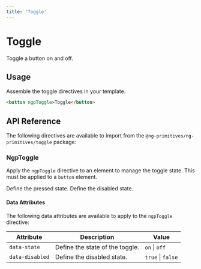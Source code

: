 ```yaml
---
title: 'Toggle'
---
```


# Toggle

Toggle a button on and off.

<docs-example name="toggle"></docs-example>

## Usage

Assemble the toggle directives in your template.

```html
<button ngpToggle>Toggle</button>
```

## API Reference

The following directives are available to import from the `@ng-primitives/ng-primitives/toggle` package:

### NgpToggle

Apply the `ngpToggle` directive to an element to manage the toggle state. This must be applied to a `button` element.

<response-field name="ngpTogglePressed" type="boolean" default="false">
  Define the pressed state.
</response-field>

<response-field name="ngpToggleDisabled" type="boolean" default="false">
  Define the disabled state.
</response-field>

#### Data Attributes

The following data attributes are available to apply to the `ngpToggle` directive:

| Attribute       | Description                     | Value             |
| --------------- | ------------------------------- | ----------------- |
| `data-state`    | Define the state of the toggle. | `on` \| `off`     |
| `data-disabled` | Define the disabled state.      | `true` \| `false` |

